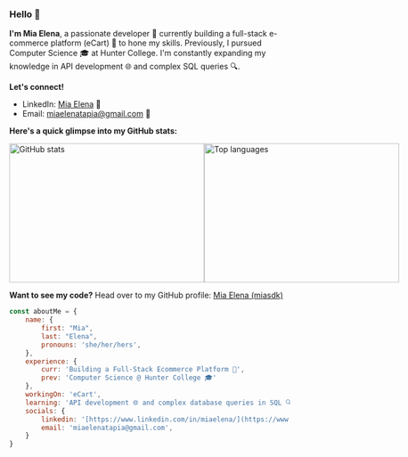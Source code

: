 ### Hello 👋

**I'm Mia Elena**, a passionate developer 🚀 currently building a full-stack e-commerce platform (eCart) 🛒 to hone my skills. Previously, I pursued Computer Science 🎓 at Hunter College. I'm constantly expanding my knowledge in API development 🌐 and complex SQL queries 🔍.

**Let's connect!**

* LinkedIn: [Mia Elena](https://www.linkedin.com/in/miaelena/) 💼
* Email: miaelenatapia@gmail.com 📧

**Here's a quick glimpse into my GitHub stats:**

<div style="display: flex; justify-content: space-between;">
  <a href="https://github.com/miasdk" target="_blank" rel="noopener noreferrer">
    <img style="width: 350px; height: 250px;" alt="GitHub stats" src="https://github-readme-stats.vercel.app/api?username=miasdk&theme=transparent&show_icons=true" />
  </a>
  <a href="https://github.com/miasdk/top-langs" target="_blank" rel="noopener noreferrer">
    <img style="width: 350px; height: 250px;" alt="Top languages" src="https://github-readme-stats.vercel.app/api/top-langs/?username=miasdk&layout=compact&theme=transparent" />
  </a>
</div>

**Want to see my code?** Head over to my GitHub profile: [Mia Elena (miasdk)](https://github.com/miasdk)

```javascript
const aboutMe = {
    name: {
        first: "Mia",
        last: "Elena",
        pronouns: 'she/her/hers',
    },
    experience: {
        curr: 'Building a Full-Stack Ecommerce Platform 🛒',
        prev: 'Computer Science @ Hunter College 🎓'
    },
    workingOn: 'eCart',
    learning: 'API development 🌐 and complex database queries in SQL 🔍',
    socials: {
        linkedin: '[https://www.linkedin.com/in/miaelena/](https://www.linkedin.com/in/miaelena/)',
        email: 'miaelenatapia@gmail.com',
    }
}
